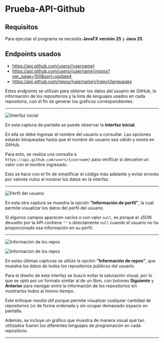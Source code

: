 # Prueba-API-Github

## Requisitos
Para ejecutar el programa se necesita **JavaFX versión 25** y **Java 25**.

## Endpoints usados
- https://api.github.com/users/{username}
- https://api.github.com/users/{username}/repos?per_page=100&sort=updated
- https://api.github.com/repos/{username}/{repo}/languages

Estos endpoints se utilizan para obtener los datos del usuario de GitHub, la información de los repositorios y la lista de lenguajes usados en cada repositorio, con el fin de generar los gráficos correspondientes.

---

![Interfaz inicial](https://github.com/user-attachments/assets/7361d30f-7efb-4458-abf1-b997f4d3d016)

En esta captura de pantalla se puede observar la **interfaz inicial**.  

En ella se debe ingresar el nombre del usuario a consultar. Las opciones estarán bloqueadas hasta que el nombre de usuario sea válido y exista en GitHub.  

Para esto, se realiza una consulta a `https://api.github.com/users/{username}` para verificar si devuelve un valor con el nombre ingresado.  

Esto se hace con el fin de simplificar el código más adelante y evitar errores por valores nulos al mostrar los datos en la interfaz.

---

![Perfil del usuario](https://github.com/user-attachments/assets/76f6d227-e849-453d-aba1-cbdc6c941c00)

En esta otra captura se muestra la opción **“Información de perfil”**, la cual permite visualizar los datos del perfil del usuario.  

Si algunos campos aparecen vacíos o con valor `null`, es porque el JSON devuelto por la API contiene `""` o directamente `null` cuando el usuario no ha proporcionado esa información en su perfil.

---

![Información de los repos](https://github.com/user-attachments/assets/5186afdf-b4cc-4583-9f98-479cdee7af48)

![Información de los repos](https://github.com/user-attachments/assets/1d7012c0-a293-47ee-9cd6-92c080eebf99)

En estas últimas capturas se utilizó la opción **“Información de repos”**, que muestra los datos de todos los repositorios públicos del usuario.

Para el diseño de esta interfaz se buscó evitar la saturación visual, por lo que se optó por un formato similar al de un libro, con botones **Siguiente** y **Anterior** para navegar entre la información de los repositorios sin mostrarlos todos al mismo tiempo.  

Este enfoque resulta útil porque permite visualizar cualquier cantidad de repositorios (`n`) de forma ordenada y sin ocupar demasiado espacio en pantalla.

Además, se incluye un gráfico que muestra de manera visual qué tan utilizados fueron los diferentes lenguajes de programación en cada repositorio.

---
